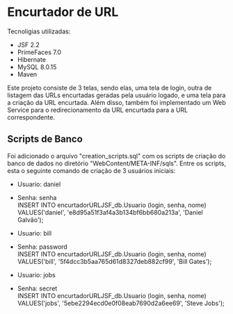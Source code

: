 # Encurtador de URL
Tecnoligias utilizadas: 
- JSF 2.2
- PrimeFaces 7.0
- Hibernate
- MySQL 8.0.15
- Maven

Este projeto consiste de 3 telas, sendo elas, uma tela de login, outra de listagem das URLs encurtadas geradas pela usuário logado, e uma tela para a criação da URL encurtada.
Além disso, também foi implementado um Web Service para o redirecionamento da URL encurtada para a URL correspondente. 

## Scripts de Banco

Foi adicionado o arquivo "creation_scripts.sql" com os scripts de criação do banco de dados no diretório "WebContent/META-INF/sqls".
Entre os scripts, esta o seguinte comando de criação de 3 usuários iniciais:

- Usuario: daniel
- Senha: senha <br/>
INSERT INTO encurtadorURLJSF_db.Usuario
(login, senha, nome)
VALUES('daniel', 'e8d95a51f3af4a3b134bf6bb680a213a', 'Daniel Galvão');

- Usuario: bill
- Senha: password <br/>
INSERT INTO encurtadorURLJSF_db.Usuario
(login, senha, nome)
VALUES('bill', '5f4dcc3b5aa765d61d8327deb882cf99', 'Bill Gates');

- Usuario: jobs
- Senha: secret <br/>
INSERT INTO encurtadorURLJSF_db.Usuario
(login, senha, nome)
VALUES('jobs', '5ebe2294ecd0e0f08eab7690d2a6ee69', 'Steve Jobs');
